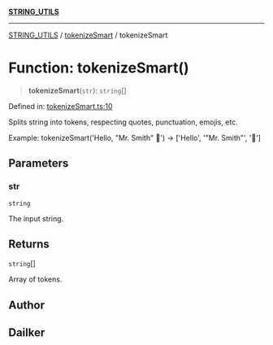 [**STRING_UTILS**](../../README.md)

***

[STRING_UTILS](../../README.md) / [tokenizeSmart](../README.md) / tokenizeSmart

# Function: tokenizeSmart()

> **tokenizeSmart**(`str`): `string`[]

Defined in: [tokenizeSmart.ts:10](https://github.com/dailker/everyutil/blob/fd2dd910f5fc45d6a6fda4227f10403d6a5baee7/src/string/tokenizeSmart.ts#L10)

Splits string into tokens, respecting quotes, punctuation, emojis, etc.

Example: tokenizeSmart('Hello, "Mr. Smith" 👋') → ['Hello', '"Mr. Smith"', '👋']

## Parameters

### str

`string`

The input string.

## Returns

`string`[]

Array of tokens.

## Author

## Dailker
